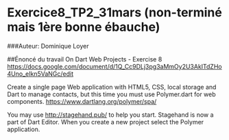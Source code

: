 # Exercice8_TP2_31mars (non-terminé mais 1ère bonne ébauche)
###Auteur: Dominique Loyer


##Énoncé du travail
On Dart Web Projects - Exercise 8
https://docs.google.com/document/d/1Q_Cc9DLj3pg3aMmOy2U3AkITdZHo4Uno_eIkn5VaNGc/edit

Create a single page Web application with HTML5, CSS, local storage and Dart to manage contacts, but this time you must use Polymer.dart for web components.
https://www.dartlang.org/polymer/spa/


You may use http://stagehand.pub/ to help you start. Stagehand is now a part of Dart Editor. When you create a new project select the Polymer application.

